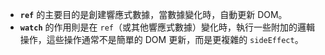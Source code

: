 - **`ref`** 的主要目的是創建響應式數據，當數據變化時，自動更新 DOM。
- **`watch`** 的作用則是在 `ref`（或其他響應式數據）變化時，執行一些附加的邏輯操作，這些操作通常不是簡單的 DOM 更新，而是更複雜的 `sideEffect`。

